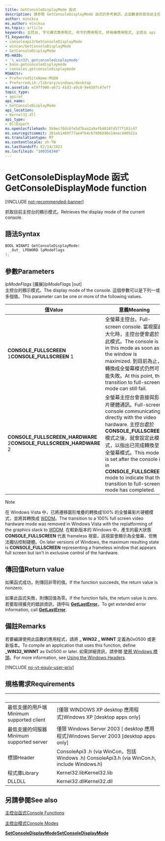 ```yaml
---
title: GetConsoleDisplayMode 函式
description: 請參閱 GetConsoleDisplayMode 函式的參考資訊，此函數會抓取目前主控台的顯示模式。
author: miniksa
ms.author: miniksa
ms.topic: article
keywords: 主控台, 字元模式應用程式, 命令列應用程式, 終端機應用程式, 主控台 api
f1_keywords:
- consoleapi3/GetConsoleDisplayMode
- wincon/GetConsoleDisplayMode
- GetConsoleDisplayMode
MS-HAID:
- '\_win32\_getconsoledisplaymode'
- base.getconsoledisplaymode
- consoles.getconsoledisplaymode
MSHAttr:
- PreferredSiteName:MSDN
- PreferredLib:/library/windows/desktop
ms.assetid: e19ff900-a671-41d3-a9c8-9e4507c47eff
topic_type:
- apiref
api_name:
- GetConsoleDisplayMode
api_location:
- Kernel32.dll
api_type:
- DllExport
ms.openlocfilehash: 5b9ec78dc6fe5d7baa1a9af64010fd577f101c47
ms.sourcegitcommit: 281eb1469f77ae4fb4c67806898e14eac440522a
ms.translationtype: MT
ms.contentlocale: zh-TW
ms.lasthandoff: 02/14/2021
ms.locfileid: "100358348"
---
```

# <a name="getconsoledisplaymode-function"></a><span data-ttu-id="e410f-104">GetConsoleDisplayMode 函式</span><span class="sxs-lookup"><span data-stu-id="e410f-104">GetConsoleDisplayMode function</span></span>

[!INCLUDE [not-recommended-banner](./includes/not-recommended-banner.md)]

<span data-ttu-id="e410f-105">抓取目前主控台的顯示模式。</span><span class="sxs-lookup"><span data-stu-id="e410f-105">Retrieves the display mode of the current console.</span></span>

## <a name="syntax"></a><span data-ttu-id="e410f-106">語法</span><span class="sxs-lookup"><span data-stu-id="e410f-106">Syntax</span></span>

```C
BOOL WINAPI GetConsoleDisplayMode(
  _Out_ LPDWORD lpModeFlags
);
```

## <a name="parameters"></a><span data-ttu-id="e410f-107">參數</span><span class="sxs-lookup"><span data-stu-id="e410f-107">Parameters</span></span>

<span data-ttu-id="e410f-108">*lpModeFlags* \[擴展\]</span><span class="sxs-lookup"><span data-stu-id="e410f-108">*lpModeFlags* \[out\]</span></span>  
<span data-ttu-id="e410f-109">主控台的顯示模式。</span><span class="sxs-lookup"><span data-stu-id="e410f-109">The display mode of the console.</span></span> <span data-ttu-id="e410f-110">這個參數可以是下列一或多個值。</span><span class="sxs-lookup"><span data-stu-id="e410f-110">This parameter can be one or more of the following values.</span></span>

| <span data-ttu-id="e410f-111">值</span><span class="sxs-lookup"><span data-stu-id="e410f-111">Value</span></span> | <span data-ttu-id="e410f-112">意義</span><span class="sxs-lookup"><span data-stu-id="e410f-112">Meaning</span></span> |
|-|-|
| <span data-ttu-id="e410f-113">**CONSOLE_FULLSCREEN** 1</span><span class="sxs-lookup"><span data-stu-id="e410f-113">**CONSOLE_FULLSCREEN** 1</span></span> | <span data-ttu-id="e410f-114">全螢幕主控台。</span><span class="sxs-lookup"><span data-stu-id="e410f-114">Full-screen console.</span></span> <span data-ttu-id="e410f-115">當視窗最大化時，主控台便會處於此模式。</span><span class="sxs-lookup"><span data-stu-id="e410f-115">The console is in this mode as soon as the window is maximized.</span></span> <span data-ttu-id="e410f-116">到目前為止，轉換成全螢幕模式仍然可能失敗。</span><span class="sxs-lookup"><span data-stu-id="e410f-116">At this point, the transition to full-screen mode can still fail.</span></span> |
| <span data-ttu-id="e410f-117">**CONSOLE_FULLSCREEN_HARDWARE** 2</span><span class="sxs-lookup"><span data-stu-id="e410f-117">**CONSOLE_FULLSCREEN_HARDWARE** 2</span></span> | <span data-ttu-id="e410f-118">全螢幕主控台會直接與影片硬體通訊。</span><span class="sxs-lookup"><span data-stu-id="e410f-118">Full-screen console communicating directly with the video hardware.</span></span> <span data-ttu-id="e410f-119">主控台處於 **CONSOLE_FULLSCREEN** 模式之後，就會設定此模式，以指出已完成轉換至全螢幕模式。</span><span class="sxs-lookup"><span data-stu-id="e410f-119">This mode is set after the console is in **CONSOLE_FULLSCREEN** mode to indicate that the transition to full-screen mode has completed.</span></span> |

> [!NOTE]
> <span data-ttu-id="e410f-120">在 Windows Vista 中，已將遷移圖形堆疊的轉換成100% 的全螢幕影片硬體模式，並將其轉換成 [WDDM](//windows-hardware/drivers/display/introduction-to-the-windows-vista-and-later-display-driver-model)。</span><span class="sxs-lookup"><span data-stu-id="e410f-120">The transition to a 100% full screen video hardware mode was removed in Windows Vista with the replatforming of the graphics stack to [WDDM](//windows-hardware/drivers/display/introduction-to-the-windows-vista-and-later-display-driver-model).</span></span> <span data-ttu-id="e410f-121">在較新版本的 Windows 中，產生的最大狀態 **CONSOLE_FULLSCREEN** 代表 frameless 視窗，該視窗會顯示為全螢幕，但無法獨佔控制硬體。</span><span class="sxs-lookup"><span data-stu-id="e410f-121">On later versions of Windows, the maximum resulting state is **CONSOLE_FULLSCREEN** representing a frameless window that appears full screen but isn't in exclusive control of the hardware.</span></span>

## <a name="return-value"></a><span data-ttu-id="e410f-122">傳回值</span><span class="sxs-lookup"><span data-stu-id="e410f-122">Return value</span></span>

<span data-ttu-id="e410f-123">如果函式成功，則傳回非零的值。</span><span class="sxs-lookup"><span data-stu-id="e410f-123">If the function succeeds, the return value is nonzero.</span></span>

<span data-ttu-id="e410f-124">如果此函式失敗，則傳回值為零。</span><span class="sxs-lookup"><span data-stu-id="e410f-124">If the function fails, the return value is zero.</span></span> <span data-ttu-id="e410f-125">若要取得擴充的錯誤資訊，請呼叫 [**GetLastError**](/windows/win32/api/errhandlingapi/nf-errhandlingapi-getlasterror)。</span><span class="sxs-lookup"><span data-stu-id="e410f-125">To get extended error information, call [**GetLastError**](/windows/win32/api/errhandlingapi/nf-errhandlingapi-getlasterror).</span></span>

## <a name="remarks"></a><span data-ttu-id="e410f-126">備註</span><span class="sxs-lookup"><span data-stu-id="e410f-126">Remarks</span></span>

<span data-ttu-id="e410f-127">若要編譯使用此函數的應用程式，請將 **\_ WIN32 \_ WINNT** 定義為0x0500 或更新版本。</span><span class="sxs-lookup"><span data-stu-id="e410f-127">To compile an application that uses this function, define **\_WIN32\_WINNT** as 0x0500 or later.</span></span> <span data-ttu-id="e410f-128">如需詳細資訊，請參閱 [使用 Windows 標頭](/windows/win32/winprog/using-the-windows-headers)。</span><span class="sxs-lookup"><span data-stu-id="e410f-128">For more information, see [Using the Windows Headers](/windows/win32/winprog/using-the-windows-headers).</span></span>

[!INCLUDE [no-vt-equiv-user-priv](./includes/no-vt-equiv-user-priv.md)]

## <a name="requirements"></a><span data-ttu-id="e410f-129">規格需求</span><span class="sxs-lookup"><span data-stu-id="e410f-129">Requirements</span></span>

| &nbsp; | &nbsp; |
|-|-|
| <span data-ttu-id="e410f-130">最低支援的用戶端</span><span class="sxs-lookup"><span data-stu-id="e410f-130">Minimum supported client</span></span> | <span data-ttu-id="e410f-131">\[僅限 WINDOWS XP desktop 應用程式\]</span><span class="sxs-lookup"><span data-stu-id="e410f-131">Windows XP \[desktop apps only\]</span></span> |
| <span data-ttu-id="e410f-132">最低支援的伺服器</span><span class="sxs-lookup"><span data-stu-id="e410f-132">Minimum supported server</span></span> | <span data-ttu-id="e410f-133">僅限 Windows Server 2003 \[ desktop 應用程式\]</span><span class="sxs-lookup"><span data-stu-id="e410f-133">Windows Server 2003 \[desktop apps only\]</span></span> |
| <span data-ttu-id="e410f-134">標頭</span><span class="sxs-lookup"><span data-stu-id="e410f-134">Header</span></span> | <span data-ttu-id="e410f-135">ConsoleApi3 .h (via WinCon，包括 Windows .h) </span><span class="sxs-lookup"><span data-stu-id="e410f-135">ConsoleApi3.h (via WinCon.h, include Windows.h)</span></span> |
| <span data-ttu-id="e410f-136">程式庫</span><span class="sxs-lookup"><span data-stu-id="e410f-136">Library</span></span> | <span data-ttu-id="e410f-137">Kernel32.lib</span><span class="sxs-lookup"><span data-stu-id="e410f-137">Kernel32.lib</span></span> |
| <span data-ttu-id="e410f-138">DLL</span><span class="sxs-lookup"><span data-stu-id="e410f-138">DLL</span></span> | <span data-ttu-id="e410f-139">Kernel32.dll</span><span class="sxs-lookup"><span data-stu-id="e410f-139">Kernel32.dll</span></span> |

## <a name="see-also"></a><span data-ttu-id="e410f-140">另請參閱</span><span class="sxs-lookup"><span data-stu-id="e410f-140">See also</span></span>

[<span data-ttu-id="e410f-141">主控台函式</span><span class="sxs-lookup"><span data-stu-id="e410f-141">Console Functions</span></span>](console-functions.md)

[<span data-ttu-id="e410f-142">主控台模式</span><span class="sxs-lookup"><span data-stu-id="e410f-142">Console Modes</span></span>](console-modes.md)

[<span data-ttu-id="e410f-143">**SetConsoleDisplayMode**</span><span class="sxs-lookup"><span data-stu-id="e410f-143">**SetConsoleDisplayMode**</span></span>](setconsoledisplaymode.md)
